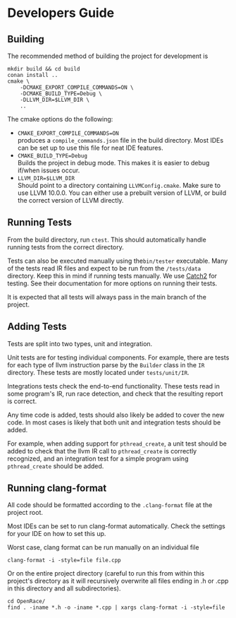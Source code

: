 # Developers Guide

## Building

The recommended method of building the project for development is

```
mkdir build && cd build
conan install ..
cmake \
    -DCMAKE_EXPORT_COMPILE_COMMANDS=ON \
    -DCMAKE_BUILD_TYPE=Debug \
    -DLLVM_DIR=$LLVM_DIR \
    ..
```

The cmake options do the following:
 - `CMAKE_EXPORT_COMPILE_COMMANDS=ON`  
 produces a `compile_commands.json` file in the build directory. Most IDEs can be set up to use this file for neat IDE features.
 - `CMAKE_BUILD_TYPE=Debug`  
 Builds the project in debug mode. This makes it is easier to debug if/when issues occur.
 - `LLVM_DIR=$LLVM_DIR`  
 Should point to a directory containing `LLVMConfig.cmake`. Make sure to use LLVM 10.0.0. You can either use a prebuilt version of LLVM, or build the correct version of LLVM directly.

## Running Tests

From the build directory, run `ctest`. This should automatically handle running tests from the correct directory. 

Tests can also be executed manually using the`bin/tester` executable. Many of the tests read IR files and expect to be run from the `/tests/data` directory. Keep this in mind if running tests manually. We use [Catch2](https://github.com/catchorg/Catch2) for testing. See their documentation for more options on running their tests.

It is expected that all tests will always pass in the main branch of the project.

## Adding Tests

Tests are split into two types, unit and integration.

Unit tests are for testing individual components. For example, there are tests for each type of llvm instruction parse by the `Builder` class in the `IR` directory. These tests are mostly located under `tests/unit/IR`.

Integrations tests check the end-to-end functionality. These tests read in some program's IR, run race detection, and check that the resulting report is correct.

Any time code is added, tests should also likely be added to cover the new code. In most cases is likely that both unit and integration tests should be added.

For example, when adding support for `pthread_create`, a unit test should be added to check that the llvm IR call to `pthread_create` is correctly recognized, and an integration test for a simple program using `pthread_create` should be added.


## Running clang-format

All code should be formatted according to the `.clang-format` file at the project root.

Most IDEs can be set to run clang-format automatically. Check the settings for your IDE on how to set this up.

Worst case, clang format can be run manually on an individual file

```
clang-format -i -style=file file.cpp
```

Or on the entire project directory (careful to run this from within this project's directory as it will recursively overwrite all files ending in .h or .cpp in this directory and all subdirectories).

```
cd OpenRace/
find . -iname *.h -o -iname *.cpp | xargs clang-format -i -style=file
```